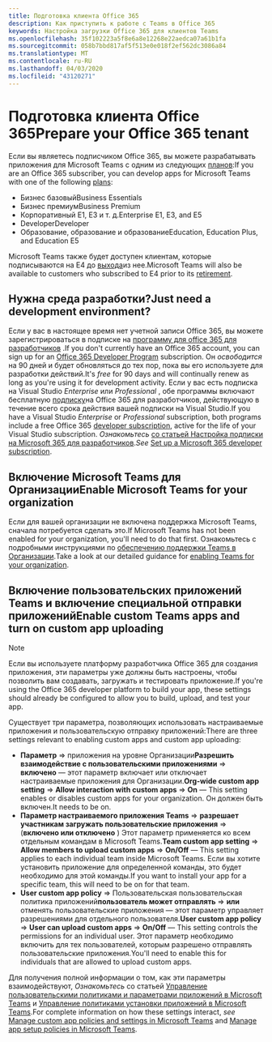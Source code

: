 ```yaml
---
title: Подготовка клиента Office 365
description: Как приступить к работе с Teams в Office 365
keywords: Настройка загрузки Office 365 для клиентов Teams
ms.openlocfilehash: 35f102223a5f8e6a8e12268e22aedca07a61b1fa
ms.sourcegitcommit: 058b7bbd817af5f513e0e018f2ef562dc3086a84
ms.translationtype: MT
ms.contentlocale: ru-RU
ms.lasthandoff: 04/03/2020
ms.locfileid: "43120271"
---
```

# <a name="prepare-your-office-365-tenant"></a><span data-ttu-id="c8de1-104">Подготовка клиента Office 365</span><span class="sxs-lookup"><span data-stu-id="c8de1-104">Prepare your Office 365 tenant</span></span>

<span data-ttu-id="c8de1-105">Если вы являетесь подписчиком Office 365, вы можете разрабатывать приложения для Microsoft Teams с одним из следующих [планов](https://products.office.com/business/compare-more-office-365-for-business-plans):</span><span class="sxs-lookup"><span data-stu-id="c8de1-105">If you are an Office 365 subscriber, you can develop apps for Microsoft Teams with one of the following [plans](https://products.office.com/business/compare-more-office-365-for-business-plans):</span></span>

* <span data-ttu-id="c8de1-106">Бизнес базовый</span><span class="sxs-lookup"><span data-stu-id="c8de1-106">Business Essentials</span></span>
* <span data-ttu-id="c8de1-107">Бизнес премиум</span><span class="sxs-lookup"><span data-stu-id="c8de1-107">Business Premium</span></span>
* <span data-ttu-id="c8de1-108">Корпоративный E1, E3 и т. д.</span><span class="sxs-lookup"><span data-stu-id="c8de1-108">Enterprise E1, E3, and E5</span></span>
* <span data-ttu-id="c8de1-109">Developer</span><span class="sxs-lookup"><span data-stu-id="c8de1-109">Developer</span></span>
* <span data-ttu-id="c8de1-110">Образование, образование и образование</span><span class="sxs-lookup"><span data-stu-id="c8de1-110">Education, Education Plus, and Education E5</span></span>

<span data-ttu-id="c8de1-111">Microsoft Teams также будет доступен клиентам, которые подписываются на E4 до [выхода](https://support.office.com//article/important-information-for-office-365-enterprise-e4-customers-f9572348-43a2-43fa-a3d8-3b6c9c042147)из нее.</span><span class="sxs-lookup"><span data-stu-id="c8de1-111">Microsoft Teams will also be available to customers who subscribed to E4 prior to its [retirement](https://support.office.com//article/important-information-for-office-365-enterprise-e4-customers-f9572348-43a2-43fa-a3d8-3b6c9c042147).</span></span>

## <a name="just-need-a-development-environment"></a><span data-ttu-id="c8de1-112">Нужна среда разработки?</span><span class="sxs-lookup"><span data-stu-id="c8de1-112">Just need a development environment?</span></span>

<span data-ttu-id="c8de1-113">Если у вас в настоящее время нет учетной записи Office 365, вы можете зарегистрироваться в подписке на [программу для office 365 для разработчиков](https://developer.microsoft.com/microsoft-365/dev-program) .</span><span class="sxs-lookup"><span data-stu-id="c8de1-113">If you don't currently have an Office 365 account, you can sign up for an [Office 365 Developer Program](https://developer.microsoft.com/microsoft-365/dev-program) subscription.</span></span> <span data-ttu-id="c8de1-114">Он *освободится* на 90 дней и будет обновляться до тех пор, пока вы его используете для разработки действий.</span><span class="sxs-lookup"><span data-stu-id="c8de1-114">It's *free* for 90 days and will continually renew as long as you're using it for development activity.</span></span> <span data-ttu-id="c8de1-115">Если у вас есть подписка на Visual Studio *Enterprise* или *Professional* , обе программы включают бесплатную [подписку](https://aka.ms/MyVisualStudioBenefits)на Office 365 для разработчиков, действующую в течение всего срока действия вашей подписки на Visual Studio.</span><span class="sxs-lookup"><span data-stu-id="c8de1-115">If you have a Visual Studio *Enterprise* or *Professional* subscription, both programs include a free Office 365 [developer subscription](https://aka.ms/MyVisualStudioBenefits), active for the life of your Visual Studio subscription.</span></span> <span data-ttu-id="c8de1-116">*Ознакомьтесь* [со статьей Настройка подписки на Microsoft 365 для разработчиков](https://docs.microsoft.com/office/developer-program/office-365-developer-program-get-started).</span><span class="sxs-lookup"><span data-stu-id="c8de1-116">*See* [Set up a Microsoft 365 developer subscription](https://docs.microsoft.com/office/developer-program/office-365-developer-program-get-started).</span></span>

## <a name="enable-microsoft-teams-for-your-organization"></a><span data-ttu-id="c8de1-117">Включение Microsoft Teams для Организации</span><span class="sxs-lookup"><span data-stu-id="c8de1-117">Enable Microsoft Teams for your organization</span></span>

<span data-ttu-id="c8de1-118">Если для вашей организации не включена поддержка Microsoft Teams, сначала потребуется сделать это.</span><span class="sxs-lookup"><span data-stu-id="c8de1-118">If Microsoft Teams has not been enabled for your organization, you'll need to do that first.</span></span> <span data-ttu-id="c8de1-119">Ознакомьтесь с подробными инструкциями по [обеспечению поддержки Teams в Организации](https://docs.microsoft.com/microsoftteams/enable-features-office-365).</span><span class="sxs-lookup"><span data-stu-id="c8de1-119">Take a look at our detailed guidance for [enabling Teams for your organization](https://docs.microsoft.com/microsoftteams/enable-features-office-365).</span></span>

## <a name="enable-custom-teams-apps-and-turn-on-custom-app-uploading"></a><span data-ttu-id="c8de1-120">Включение пользовательских приложений Teams и включение специальной отправки приложений</span><span class="sxs-lookup"><span data-stu-id="c8de1-120">Enable custom Teams apps and turn on custom app uploading</span></span>

> [!Note] 
> <span data-ttu-id="c8de1-121">Если вы используете платформу разработчика Office 365 для создания приложения, эти параметры уже должны быть настроены, чтобы позволить вам создавать, загружать и тестировать приложение.</span><span class="sxs-lookup"><span data-stu-id="c8de1-121">If you're using the Office 365 developer platform to build your app, these settings should already be configured to allow you to build, upload, and test your app.</span></span>

<span data-ttu-id="c8de1-122">Существует три параметра, позволяющих использовать настраиваемые приложения и пользовательскую отправку приложений:</span><span class="sxs-lookup"><span data-stu-id="c8de1-122">There are three settings relevant to enabling custom apps and custom app uploading:</span></span>

* <span data-ttu-id="c8de1-123">**Параметр** => приложения на уровне Организации**Разрешить взаимодействие с пользовательскими приложениями** => **включено** — этот параметр включает или отключает настраиваемые приложения для Организации.</span><span class="sxs-lookup"><span data-stu-id="c8de1-123">**Org-wide custom app setting** => **Allow interaction with custom apps** => **On** — This setting enables or disables custom apps for your organization.</span></span> <span data-ttu-id="c8de1-124">Он должен быть включен.</span><span class="sxs-lookup"><span data-stu-id="c8de1-124">It needs to be on.</span></span> 
* <span data-ttu-id="c8de1-125">**Параметр настраиваемого приложения Teams** => **разрешает участникам загружать пользовательские приложения** => (**включено или отключено** ) Этот параметр применяется ко всем отдельным командам в Microsoft Teams.</span><span class="sxs-lookup"><span data-stu-id="c8de1-125">**Team custom app setting** => **Allow members to upload custom apps** => **On/Off** — This setting applies to each individual team inside Microsoft Teams.</span></span> <span data-ttu-id="c8de1-126">Если вы хотите установить приложение для определенной команды, это будет необходимо для этой команды.</span><span class="sxs-lookup"><span data-stu-id="c8de1-126">If you want to install your app for a specific team, this will need to be on for that team.</span></span>
* <span data-ttu-id="c8de1-127">**User custom app policy** => Пользовательская пользовательская политика приложений**пользователь может отправлять** => **или** отменять пользовательские приложения — этот параметр управляет разрешениями для отдельного пользователя.</span><span class="sxs-lookup"><span data-stu-id="c8de1-127">**User custom app policy** => **User can upload custom apps** => **On/Off** — This setting controls the permissions for an individual user.</span></span> <span data-ttu-id="c8de1-128">Этот параметр необходимо включить для тех пользователей, которым разрешено отправлять пользовательские приложения.</span><span class="sxs-lookup"><span data-stu-id="c8de1-128">You'll need to enable this for individuals that are allowed to upload custom apps.</span></span>

<span data-ttu-id="c8de1-129">Для получения полной информации о том, как эти параметры взаимодействуют, *Ознакомьтесь* со статьей [Управление пользовательскими политиками и параметрами приложений в Microsoft Teams](https://docs.microsoft.com/microsoftteams/teams-custom-app-policies-and-settings) и [Управление политиками установки приложений в Microsoft Teams](https://docs.microsoft.com/microsoftteams/teams-app-setup-policies).</span><span class="sxs-lookup"><span data-stu-id="c8de1-129">For complete information on how these settings interact, *see* [Manage custom app policies and settings in Microsoft Teams](https://docs.microsoft.com/microsoftteams/teams-custom-app-policies-and-settings) and [Manage app setup policies in Microsoft Teams](https://docs.microsoft.com/microsoftteams/teams-app-setup-policies).</span></span>
